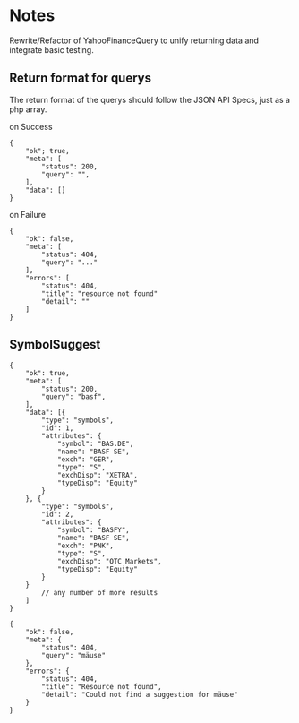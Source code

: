 # Notes

Rewrite/Refactor of YahooFinanceQuery to unify returning data and integrate basic testing. 

## Return format for querys

The return format of the querys should follow the JSON API Specs, just as a php array.

on Success

```
{
    "ok"; true,
    "meta": [
        "status": 200,
        "query": "",
    ],
    "data": []
}
```

on Failure

```
{
    "ok": false,
    "meta": [
        "status": 404,
        "query": "..."
    ],
    "errors": [
        "status": 404,
        "title": "resource not found"
        "detail": ""
    ]
}
```

## SymbolSuggest

```
{
    "ok": true,
    "meta": [
        "status": 200,
        "query": "basf",
    ],
    "data": [{
        "type": "symbols",
        "id": 1,
        "attributes": {
            "symbol": "BAS.DE",
            "name": "BASF SE",
            "exch": "GER",
            "type": "S",
            "exchDisp": "XETRA",
            "typeDisp": "Equity"
        }        
    }, {
        "type": "symbols",
        "id": 2,
        "attributes": {
            "symbol": "BASFY",
            "name": "BASF SE",
            "exch": "PNK",
            "type": "S",
            "exchDisp": "OTC Markets",
            "typeDisp": "Equity"
        }
    }
        // any number of more results
    ]
}
```

```
{
    "ok": false,
    "meta": {
        "status": 404,
        "query": "mäuse"
    },
    "errors": {
        "status": 404,
        "title": "Resource not found",
        "detail": "Could not find a suggestion for mäuse"
    }
}
```



